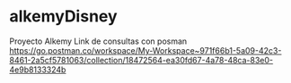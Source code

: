 # alkemyDisney
Proyecto Alkemy
Link de consultas con posman
https://go.postman.co/workspace/My-Workspace~971f66b1-5a09-42c3-8461-2a5cf5781063/collection/18472564-ea30fd67-4a78-48ca-83e0-4e9b8133324b
